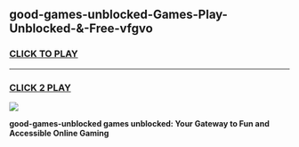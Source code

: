 
## good-games-unblocked-Games-Play-Unblocked-&-Free-vfgvo
<h3>
<a href="https://premium76.site?title=good-games-unblocked&ref=24A">CLICK TO PLAY</a></h3>
<hr>

<h3>
<a href="https://premium76.site?title=good-games-unblocked&ref=24A">CLICK 2 PLAY</a>
  
</h3>

<a href="https://premium76.site?title=good-games-unblocked&ref=24A"><img src="https://clearcache.store/games.png"></a>


**good-games-unblocked games unblocked: Your Gateway to Fun and Accessible Online Gaming**
